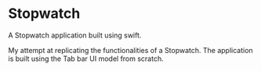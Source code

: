 # Stopwatch
A Stopwatch application built using swift.

My attempt at replicating the functionalities of a Stopwatch.
The application is built using the Tab bar UI model from scratch.
